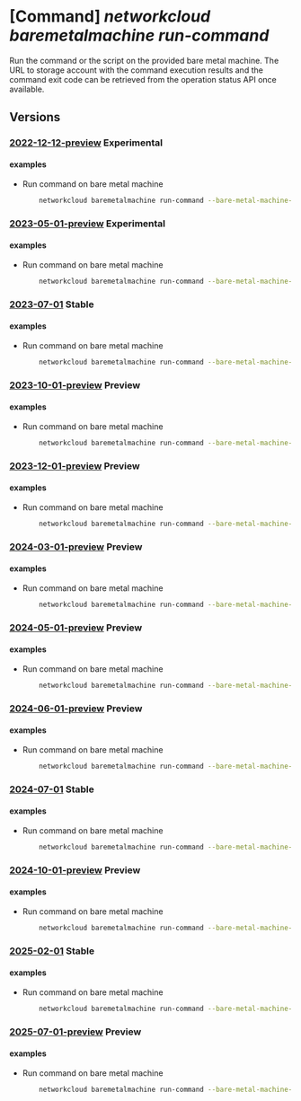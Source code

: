 # [Command] _networkcloud baremetalmachine run-command_

Run the command or the script on the provided bare metal machine. The URL to storage account with the command execution results and the command exit code can be retrieved from the operation status API once available.

## Versions

### [2022-12-12-preview](/Resources/mgmt-plane/L3N1YnNjcmlwdGlvbnMve30vcmVzb3VyY2Vncm91cHMve30vcHJvdmlkZXJzL21pY3Jvc29mdC5uZXR3b3JrY2xvdWQvYmFyZW1ldGFsbWFjaGluZXMve30vcnVuY29tbWFuZA==/2022-12-12-preview.xml) **Experimental**

<!-- mgmt-plane /subscriptions/{}/resourcegroups/{}/providers/microsoft.networkcloud/baremetalmachines/{}/runcommand 2022-12-12-preview -->

#### examples

- Run command on bare metal machine
    ```bash
        networkcloud baremetalmachine run-command --bare-metal-machine-name "bareMetalMachineName" --arguments "--argument1" "argument2" --limit-time-seconds 60 --script "cHdkCg==" --resource-group "resourceGroupName"
    ```

### [2023-05-01-preview](/Resources/mgmt-plane/L3N1YnNjcmlwdGlvbnMve30vcmVzb3VyY2Vncm91cHMve30vcHJvdmlkZXJzL21pY3Jvc29mdC5uZXR3b3JrY2xvdWQvYmFyZW1ldGFsbWFjaGluZXMve30vcnVuY29tbWFuZA==/2023-05-01-preview.xml) **Experimental**

<!-- mgmt-plane /subscriptions/{}/resourcegroups/{}/providers/microsoft.networkcloud/baremetalmachines/{}/runcommand 2023-05-01-preview -->

#### examples

- Run command on bare metal machine
    ```bash
        networkcloud baremetalmachine run-command --bare-metal-machine-name "bareMetalMachineName" --arguments "--argument1" "argument2" --limit-time-seconds 60 --script "cHdkCg==" --resource-group "resourceGroupName"
    ```

### [2023-07-01](/Resources/mgmt-plane/L3N1YnNjcmlwdGlvbnMve30vcmVzb3VyY2Vncm91cHMve30vcHJvdmlkZXJzL21pY3Jvc29mdC5uZXR3b3JrY2xvdWQvYmFyZW1ldGFsbWFjaGluZXMve30vcnVuY29tbWFuZA==/2023-07-01.xml) **Stable**

<!-- mgmt-plane /subscriptions/{}/resourcegroups/{}/providers/microsoft.networkcloud/baremetalmachines/{}/runcommand 2023-07-01 -->

#### examples

- Run command on bare metal machine
    ```bash
        networkcloud baremetalmachine run-command --bare-metal-machine-name "bareMetalMachineName" --arguments "--argument1" "argument2" --limit-time-seconds 60 --script "cHdkCg==" --resource-group "resourceGroupName"
    ```

### [2023-10-01-preview](/Resources/mgmt-plane/L3N1YnNjcmlwdGlvbnMve30vcmVzb3VyY2Vncm91cHMve30vcHJvdmlkZXJzL21pY3Jvc29mdC5uZXR3b3JrY2xvdWQvYmFyZW1ldGFsbWFjaGluZXMve30vcnVuY29tbWFuZA==/2023-10-01-preview.xml) **Preview**

<!-- mgmt-plane /subscriptions/{}/resourcegroups/{}/providers/microsoft.networkcloud/baremetalmachines/{}/runcommand 2023-10-01-preview -->

#### examples

- Run command on bare metal machine
    ```bash
        networkcloud baremetalmachine run-command --bare-metal-machine-name "bareMetalMachineName" --arguments "--argument1" "argument2" --limit-time-seconds 60 --script "cHdkCg==" --resource-group "resourceGroupName"
    ```

### [2023-12-01-preview](/Resources/mgmt-plane/L3N1YnNjcmlwdGlvbnMve30vcmVzb3VyY2Vncm91cHMve30vcHJvdmlkZXJzL21pY3Jvc29mdC5uZXR3b3JrY2xvdWQvYmFyZW1ldGFsbWFjaGluZXMve30vcnVuY29tbWFuZA==/2023-12-01-preview.xml) **Preview**

<!-- mgmt-plane /subscriptions/{}/resourcegroups/{}/providers/microsoft.networkcloud/baremetalmachines/{}/runcommand 2023-12-01-preview -->

#### examples

- Run command on bare metal machine
    ```bash
        networkcloud baremetalmachine run-command --bare-metal-machine-name "bareMetalMachineName" --arguments "--argument1" "argument2" --limit-time-seconds 60 --script "cHdkCg==" --resource-group "resourceGroupName"
    ```

### [2024-03-01-preview](/Resources/mgmt-plane/L3N1YnNjcmlwdGlvbnMve30vcmVzb3VyY2Vncm91cHMve30vcHJvdmlkZXJzL21pY3Jvc29mdC5uZXR3b3JrY2xvdWQvYmFyZW1ldGFsbWFjaGluZXMve30vcnVuY29tbWFuZA==/2024-03-01-preview.xml) **Preview**

<!-- mgmt-plane /subscriptions/{}/resourcegroups/{}/providers/microsoft.networkcloud/baremetalmachines/{}/runcommand 2024-03-01-preview -->

#### examples

- Run command on bare metal machine
    ```bash
        networkcloud baremetalmachine run-command --bare-metal-machine-name "bareMetalMachineName" --arguments "--argument1" "argument2" --limit-time-seconds 60 --script "cHdkCg==" --resource-group "resourceGroupName"
    ```

### [2024-05-01-preview](/Resources/mgmt-plane/L3N1YnNjcmlwdGlvbnMve30vcmVzb3VyY2Vncm91cHMve30vcHJvdmlkZXJzL21pY3Jvc29mdC5uZXR3b3JrY2xvdWQvYmFyZW1ldGFsbWFjaGluZXMve30vcnVuY29tbWFuZA==/2024-05-01-preview.xml) **Preview**

<!-- mgmt-plane /subscriptions/{}/resourcegroups/{}/providers/microsoft.networkcloud/baremetalmachines/{}/runcommand 2024-05-01-preview -->

#### examples

- Run command on bare metal machine
    ```bash
        networkcloud baremetalmachine run-command --bare-metal-machine-name "bareMetalMachineName" --arguments "--argument1" "argument2" --limit-time-seconds 60 --script "cHdkCg==" --resource-group "resourceGroupName"
    ```

### [2024-06-01-preview](/Resources/mgmt-plane/L3N1YnNjcmlwdGlvbnMve30vcmVzb3VyY2Vncm91cHMve30vcHJvdmlkZXJzL21pY3Jvc29mdC5uZXR3b3JrY2xvdWQvYmFyZW1ldGFsbWFjaGluZXMve30vcnVuY29tbWFuZA==/2024-06-01-preview.xml) **Preview**

<!-- mgmt-plane /subscriptions/{}/resourcegroups/{}/providers/microsoft.networkcloud/baremetalmachines/{}/runcommand 2024-06-01-preview -->

#### examples

- Run command on bare metal machine
    ```bash
        networkcloud baremetalmachine run-command --bare-metal-machine-name "bareMetalMachineName" --arguments "--argument1" "argument2" --limit-time-seconds 60 --script "cHdkCg==" --resource-group "resourceGroupName"
    ```

### [2024-07-01](/Resources/mgmt-plane/L3N1YnNjcmlwdGlvbnMve30vcmVzb3VyY2Vncm91cHMve30vcHJvdmlkZXJzL21pY3Jvc29mdC5uZXR3b3JrY2xvdWQvYmFyZW1ldGFsbWFjaGluZXMve30vcnVuY29tbWFuZA==/2024-07-01.xml) **Stable**

<!-- mgmt-plane /subscriptions/{}/resourcegroups/{}/providers/microsoft.networkcloud/baremetalmachines/{}/runcommand 2024-07-01 -->

#### examples

- Run command on bare metal machine
    ```bash
        networkcloud baremetalmachine run-command --bare-metal-machine-name "bareMetalMachineName" --arguments "--argument1" "argument2" --limit-time-seconds 60 --script "cHdkCg==" --resource-group "resourceGroupName"
    ```

### [2024-10-01-preview](/Resources/mgmt-plane/L3N1YnNjcmlwdGlvbnMve30vcmVzb3VyY2Vncm91cHMve30vcHJvdmlkZXJzL21pY3Jvc29mdC5uZXR3b3JrY2xvdWQvYmFyZW1ldGFsbWFjaGluZXMve30vcnVuY29tbWFuZA==/2024-10-01-preview.xml) **Preview**

<!-- mgmt-plane /subscriptions/{}/resourcegroups/{}/providers/microsoft.networkcloud/baremetalmachines/{}/runcommand 2024-10-01-preview -->

#### examples

- Run command on bare metal machine
    ```bash
        networkcloud baremetalmachine run-command --bare-metal-machine-name "bareMetalMachineName" --arguments "--argument1" "argument2" --limit-time-seconds 60 --script "cHdkCg==" --resource-group "resourceGroupName"
    ```

### [2025-02-01](/Resources/mgmt-plane/L3N1YnNjcmlwdGlvbnMve30vcmVzb3VyY2Vncm91cHMve30vcHJvdmlkZXJzL21pY3Jvc29mdC5uZXR3b3JrY2xvdWQvYmFyZW1ldGFsbWFjaGluZXMve30vcnVuY29tbWFuZA==/2025-02-01.xml) **Stable**

<!-- mgmt-plane /subscriptions/{}/resourcegroups/{}/providers/microsoft.networkcloud/baremetalmachines/{}/runcommand 2025-02-01 -->

#### examples

- Run command on bare metal machine
    ```bash
        networkcloud baremetalmachine run-command --bare-metal-machine-name "bareMetalMachineName" --arguments "--argument1" "argument2" --limit-time-seconds 60 --script "cHdkCg==" --resource-group "resourceGroupName"
    ```

### [2025-07-01-preview](/Resources/mgmt-plane/L3N1YnNjcmlwdGlvbnMve30vcmVzb3VyY2Vncm91cHMve30vcHJvdmlkZXJzL21pY3Jvc29mdC5uZXR3b3JrY2xvdWQvYmFyZW1ldGFsbWFjaGluZXMve30vcnVuY29tbWFuZA==/2025-07-01-preview.xml) **Preview**

<!-- mgmt-plane /subscriptions/{}/resourcegroups/{}/providers/microsoft.networkcloud/baremetalmachines/{}/runcommand 2025-07-01-preview -->

#### examples

- Run command on bare metal machine
    ```bash
        networkcloud baremetalmachine run-command --bare-metal-machine-name "bareMetalMachineName" --arguments "--argument1" "argument2" --limit-time-seconds 60 --script "cHdkCg==" --resource-group "resourceGroupName"
    ```
